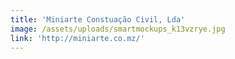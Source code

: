 ```yaml
---
title: 'Miniarte Constuação Civil, Lda'
image: /assets/uploads/smartmockups_k13vzrye.jpg
link: 'http://miniarte.co.mz/'
---
```


